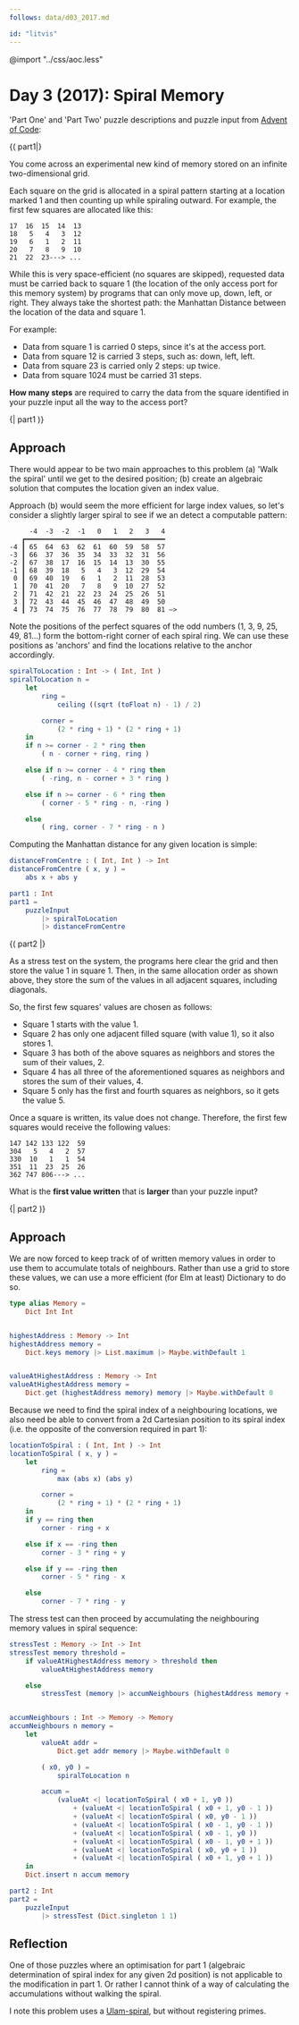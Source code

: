 ```yaml
---
follows: data/d03_2017.md

id: "litvis"
---
```


@import "../css/aoc.less"

# Day 3 (2017): Spiral Memory

'Part One' and 'Part Two' puzzle descriptions and puzzle input from [Advent of Code](https://adventofcode.com/2017/day/3):

{( part1|}

You come across an experimental new kind of memory stored on an infinite two-dimensional grid.

Each square on the grid is allocated in a spiral pattern starting at a location marked 1 and then counting up while spiraling outward. For example, the first few squares are allocated like this:

    17  16  15  14  13
    18   5   4   3  12
    19   6   1   2  11
    20   7   8   9  10
    21  22  23---> ...

While this is very space-efficient (no squares are skipped), requested data must be carried back to square 1 (the location of the only access port for this memory system) by programs that can only move up, down, left, or right. They always take the shortest path: the Manhattan Distance between the location of the data and square 1.

For example:

- Data from square 1 is carried 0 steps, since it's at the access port.
- Data from square 12 is carried 3 steps, such as: down, left, left.
- Data from square 23 is carried only 2 steps: up twice.
- Data from square 1024 must be carried 31 steps.

**How many steps** are required to carry the data from the square identified in your puzzle input all the way to the access port?

{| part1 )}

## Approach

There would appear to be two main approaches to this problem (a) 'Walk the spiral' until we get to the desired position; (b) create an algebraic solution that computes the location given an index value.

Approach (b) would seem the more efficient for large index values, so let's consider a slightly larger spiral to see if we an detect a computable pattern:

         -4  -3  -2  -1   0   1   2   3   4
       ┏━━━━━━━━━━━━━━━━━━━━━━━━━━━━━━━━━━━
    -4 ┃ 65  64  63  62  61  60  59  58  57
    -3 ┃ 66  37  36  35  34  33  32  31  56
    -2 ┃ 67  38  17  16  15  14  13  30  55
    -1 ┃ 68  39  18   5   4   3  12  29  54
     0 ┃ 69  40  19   6   1   2  11  28  53
     1 ┃ 70  41  20   7   8   9  10  27  52
     2 ┃ 71  42  21  22  23  24  25  26  51
     3 ┃ 72  43  44  45  46  47  48  49  50
     4 ┃ 73  74  75  76  77  78  79  80  81 —>

Note the positions of the perfect squares of the odd numbers (1, 3, 9, 25, 49, 81...) form the bottom-right corner of each spiral ring. We can use these positions as 'anchors' and find the locations relative to the anchor accordingly.

```elm {l}
spiralToLocation : Int -> ( Int, Int )
spiralToLocation n =
    let
        ring =
            ceiling ((sqrt (toFloat n) - 1) / 2)

        corner =
            (2 * ring + 1) * (2 * ring + 1)
    in
    if n >= corner - 2 * ring then
        ( n - corner + ring, ring )

    else if n >= corner - 4 * ring then
        ( -ring, n - corner + 3 * ring )

    else if n >= corner - 6 * ring then
        ( corner - 5 * ring - n, -ring )

    else
        ( ring, corner - 7 * ring - n )
```

Computing the Manhattan distance for any given location is simple:

```elm {l}
distanceFromCentre : ( Int, Int ) -> Int
distanceFromCentre ( x, y ) =
    abs x + abs y
```

```elm {l r}
part1 : Int
part1 =
    puzzleInput
        |> spiralToLocation
        |> distanceFromCentre
```

{( part2 |}

As a stress test on the system, the programs here clear the grid and then store the value 1 in square 1. Then, in the same allocation order as shown above, they store the sum of the values in all adjacent squares, including diagonals.

So, the first few squares' values are chosen as follows:

- Square 1 starts with the value 1.
- Square 2 has only one adjacent filled square (with value 1), so it also stores 1.
- Square 3 has both of the above squares as neighbors and stores the sum of their values, 2.
- Square 4 has all three of the aforementioned squares as neighbors and stores the sum of their values, 4.
- Square 5 only has the first and fourth squares as neighbors, so it gets the value 5.

Once a square is written, its value does not change. Therefore, the first few squares would receive the following values:

    147 142 133 122  59
    304   5   4   2  57
    330  10   1   1  54
    351  11  23  25  26
    362 747 806---> ...

What is the **first value written** that is **larger** than your puzzle input?

{| part2 )}

## Approach

We are now forced to keep track of of written memory values in order to use them to accumulate totals of neighbours. Rather than use a grid to store these values, we can use a more efficient (for Elm at least) Dictionary to do so.

```elm {l}
type alias Memory =
    Dict Int Int


highestAddress : Memory -> Int
highestAddress memory =
    Dict.keys memory |> List.maximum |> Maybe.withDefault 1


valueAtHighestAddress : Memory -> Int
valueAtHighestAddress memory =
    Dict.get (highestAddress memory) memory |> Maybe.withDefault 0
```

Because we need to find the spiral index of a neighbouring locations, we also need be able to convert from a 2d Cartesian position to its spiral index (i.e. the opposite of the conversion required in part 1):

```elm {l}
locationToSpiral : ( Int, Int ) -> Int
locationToSpiral ( x, y ) =
    let
        ring =
            max (abs x) (abs y)

        corner =
            (2 * ring + 1) * (2 * ring + 1)
    in
    if y == ring then
        corner - ring + x

    else if x == -ring then
        corner - 3 * ring + y

    else if y == -ring then
        corner - 5 * ring - x

    else
        corner - 7 * ring - y
```

The stress test can then proceed by accumulating the neighbouring memory values in spiral sequence:

```elm {l}
stressTest : Memory -> Int -> Int
stressTest memory threshold =
    if valueAtHighestAddress memory > threshold then
        valueAtHighestAddress memory

    else
        stressTest (memory |> accumNeighbours (highestAddress memory + 1)) threshold


accumNeighbours : Int -> Memory -> Memory
accumNeighbours n memory =
    let
        valueAt addr =
            Dict.get addr memory |> Maybe.withDefault 0

        ( x0, y0 ) =
            spiralToLocation n

        accum =
            (valueAt <| locationToSpiral ( x0 + 1, y0 ))
                + (valueAt <| locationToSpiral ( x0 + 1, y0 - 1 ))
                + (valueAt <| locationToSpiral ( x0, y0 - 1 ))
                + (valueAt <| locationToSpiral ( x0 - 1, y0 - 1 ))
                + (valueAt <| locationToSpiral ( x0 - 1, y0 ))
                + (valueAt <| locationToSpiral ( x0 - 1, y0 + 1 ))
                + (valueAt <| locationToSpiral ( x0, y0 + 1 ))
                + (valueAt <| locationToSpiral ( x0 + 1, y0 + 1 ))
    in
    Dict.insert n accum memory
```

```elm {l r}
part2 : Int
part2 =
    puzzleInput
        |> stressTest (Dict.singleton 1 1)
```

## Reflection

One of those puzzles where an optimisation for part 1 (algebraic determination of spiral index for any given 2d position) is not applicable to the modification in part 1. Or rather I cannot think of a way of calculating the accumulations without walking the spiral.

I note this problem uses a [Ulam-spiral](https://en.wikipedia.org/wiki/Ulam_spiral), but without registering primes.

